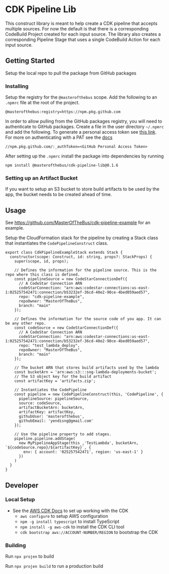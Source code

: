 # CDK Pipeline Lib

This construct library is meant to help create a CDK pipeline that accepts multiple sources.
For now the default is that there is a corresponding CodeBuild Project created for each input source.
The library also creates a corresponding Pipeline Stage that uses a single CodeBuild Action for each input source.

## Getting Started
Setup the local repo to pull the package from GitHub packages

### Installing
Setup the registry for the `@masterofthebus` scope. Add the following to an `.npmrc` file at the root of the project.
```
@masterofthebus:registry=https://npm.pkg.github.com
```

In order to allow pulling from the GitHub packages registry, you will need to authenticate to GitHub packages. Create a file in the user directory `~/.npmrc` and add the following. To generate a personal access token see [this link](https://docs.github.com/en/authentication/keeping-your-account-and-data-secure/creating-a-personal-access-token). For more on authenticating with a PAT see the [docs](https://docs.github.com/en/packages/working-with-a-github-packages-registry/working-with-the-npm-registry#authenticating-with-a-personal-access-token)
```
//npm.pkg.github.com/:_authToken=<GitHub Personal Access Token>
```

After setting up the `.npmrc` install the package into dependencies by running
```
npm install @masterofthebus/cdk-pipeline-lib@0.1.6
```

### Setting up an Artifact Bucket
If you want to setup an S3 bucket to store build artifacts to be used by the app, the bucket needs to be created ahead of time.

## Usage
See https://github.com/MasterOfTheBus/cdk-pipeline-example for an example.

Setup the CloudFormation stack for the pipeline by creating a Stack class that instantiates the `CodePipelineConstruct` class.
```
export class CdkPipelineExampleStack extends Stack {
  constructor(scope: Construct, id: string, props?: StackProps) {
    super(scope, id, props);

    // Defines the information for the pipeline source. This is the repo where this class is defined.
    const pipelineSource = new CodeStarConnectionDef({
      // A CodeStar Connection ARN
      codeStarConnection: "arn:aws:codestar-connections:us-east-1:025257542471:connection/b53232ef-36cd-40e2-90ce-4bed059aed57",
      repo: "cdk-pipeline-example",
      repoOwner: "MasterOfTheBus",
      branch: "main"
    });

    // Defines the information for the source code of you app. It can be any other repo.
    const codeSource = new CodeStarConnectionDef({
      // A CodeStar Connection ARN
      codeStarConnection: "arn:aws:codestar-connections:us-east-1:025257542471:connection/b53232ef-36cd-40e2-90ce-4bed059aed57",
      repo: "test_lambda_deploy",
      repoOwner: "MasterOfTheBus",
      branch: "main"
    });

    // The bucket ARN that stores build artifacts used by the lambda
    const bucketArn = 'arn:aws:s3:::sng-lambda-deployments-bucket';
    // The S3 object key for the build artifact 
    const artifactKey = 'artifacts.zip';

    // Instantiates the CodePipeline
    const pipeline = new CodePipelineConstruct(this, 'CodePipeline', {
      pipelineSource: pipelineSource,
      source: codeSource,
      artifactBucketArn: bucketArn,
      artifactKey: artifactKey,
      githubUser: 'masterofthebus',
      githubEmail: 'yendisng@gmail.com'
    });

    // Use the pipeline property to add stages.
    pipeline.pipeline.addStage(
      new MyPipelineAppStage(this ,'TestLambda', bucketArn, `${codeSource.repo}/${artifactKey}`, {
        env: { account: '025257542471', region: 'us-east-1' }
      })
    )
  }
}
```

## Developer

### Local Setup
* See the [AWS CDK Docs](https://docs.aws.amazon.com/cdk/v2/guide/getting_started.html#getting_started_prerequisites) to set up working with the CDK 
  * `aws configure` to setup AWS configuration
  * `npm -g install typescript` to install TypeScript
  * `npm install -g aws-cdk` to install the CDK CLI tool
  * `cdk bootstrap aws://ACCOUNT-NUMBER/REGION` to bootstrap the CDK

### Building
Run `npx projen` to build

Run `npx projen build` to run a production build
